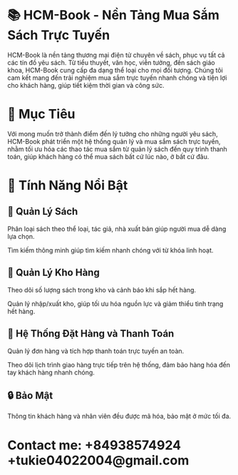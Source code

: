 <!DOCTYPE html>
<html>
<head></head>
<body>

<h1>📚 HCM-Book - Nền Tảng Mua Sắm Sách Trực Tuyến</h1>
<p>HCM-Book là nền tảng thương mại điện tử chuyên về sách, phục vụ tất cả các tín đồ yêu sách. Từ tiểu thuyết, văn học, viễn tưởng, đến sách giáo khoa, HCM-Book cung cấp đa dạng thể loại cho mọi đối tượng. Chúng tôi cam kết mang đến trải nghiệm mua sắm trực tuyến nhanh chóng và tiện lợi cho khách hàng, giúp tiết kiệm thời gian và công sức.</p>

<h1>🌟 Mục Tiêu</h1>
<p>Với mong muốn trở thành điểm đến lý tưởng cho những người yêu sách, HCM-Book phát triển một hệ thống quản lý và mua sắm sách trực tuyến, nhằm tối ưu hóa các thao tác mua sắm từ quản lý sách đến quy trình thanh toán, giúp khách hàng có thể mua sách bất cứ lúc nào, ở bất cứ đâu.</p>

<h1></h1>
<p></p>

<h1>🔑 Tính Năng Nổi Bật</h1>
<h2>📖 Quản Lý Sách</h2>
<p>Phân loại sách theo thể loại, tác giả, nhà xuất bản giúp người mua dễ dàng lựa chọn.</p>
<p>Tìm kiếm thông minh giúp tìm kiếm nhanh chóng với từ khóa linh hoạt.</p>
<h2>🏬 Quản Lý Kho Hàng</h2>
<p>Theo dõi số lượng sách trong kho và cảnh báo khi sắp hết hàng.</p>
<p>Quản lý nhập/xuất kho, giúp tối ưu hóa nguồn lực và giảm thiểu tình trạng hết hàng.</p>
<h2>🛒 Hệ Thống Đặt Hàng và Thanh Toán</h2>
<p>Quản lý đơn hàng và tích hợp thanh toán trực tuyến an toàn.</p>
<p>Theo dõi lịch trình giao hàng trực tiếp trên hệ thống, đảm bảo hàng hóa đến tay khách hàng nhanh chóng.</p>
<h2>🔒 Bảo Mật</h2>
<p>Thông tin khách hàng và nhân viên đều được mã hóa, bảo mật ở mức tối đa.</p>
<h1>Contact me: +84938574924 +tukie04022004@gmail.com</h1>
</body>
</html>
